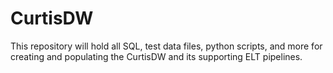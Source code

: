# CurtisDW
This repository will hold all SQL, test data files, python scripts, and more for creating and populating the CurtisDW and its supporting ELT pipelines.

